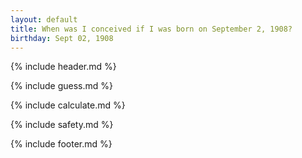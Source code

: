 ```yaml
---
layout: default
title: When was I conceived if I was born on September 2, 1908?
birthday: Sept 02, 1908
---
```


{% include header.md %}

{% include guess.md %}

{% include calculate.md %}

{% include safety.md %}

{% include footer.md %}



